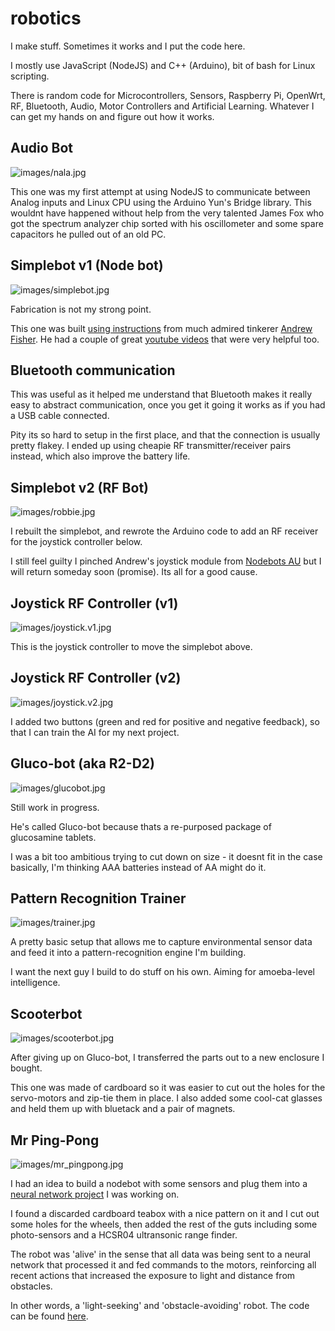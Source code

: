 # robotics

I make stuff. Sometimes it works and I put the code here. 

I mostly use JavaScript (NodeJS) and C++ (Arduino), bit of bash for Linux scripting. 

There is random code for Microcontrollers, Sensors, Raspberry Pi, OpenWrt, RF, Bluetooth, Audio, Motor Controllers and Artificial Learning. Whatever I can get my hands on and figure out how it works.

## Audio Bot

![images/nala.jpg](images/nala.jpg)

This one was my first attempt at using NodeJS to communicate between Analog inputs and Linux CPU using the Arduino Yun's Bridge library. This wouldnt have happened without help from the very talented James Fox who got the spectrum analyzer chip sorted with his oscillometer and some spare capacitors he pulled out of an old PC. 

## Simplebot v1 (Node bot)

![images/simplebot.jpg](images/simplebot.jpg)

Fabrication is not my strong point. 

This one was built [using instructions](https://github.com/nodebotsau/simplebot) from much admired tinkerer [Andrew Fisher](https://github.com/ajfisher). He had a couple of great [youtube videos](https://www.youtube.com/watch?v=KoACCjtkHIg&feature=youtu.be) that were very helpful too.

## Bluetooth communication

This was useful as it helped me understand that Bluetooth makes it really easy to abstract communication, once you get it going it works as if you had a USB cable connected. 

Pity its so hard to setup in the first place, and that the connection is usually pretty flakey. I ended up using cheapie RF transmitter/receiver pairs instead, which also improve the battery life.

## Simplebot v2 (RF Bot)

![images/robbie.jpg](images/robbie.jpg)

I rebuilt the simplebot, and rewrote the Arduino code to add an RF receiver for the joystick controller below. 

I still feel guilty I pinched Andrew's joystick module from [Nodebots AU](http://nodebotsau.io/) but I will return someday soon (promise). Its all for a good cause.

## Joystick RF Controller (v1)

![images/joystick.v1.jpg](images/joystick.v1.jpg)

This is the joystick controller to move the simplebot above.

## Joystick RF Controller (v2)

![images/joystick.v2.jpg](images/joystick.v2.jpg)

I added two buttons (green and red for positive and negative feedback), so that I can train the AI for my next project.

## Gluco-bot (aka R2-D2)

![images/glucobot.jpg](images/glucobot.jpg)

Still work in progress. 

He's called Gluco-bot because thats a re-purposed package of glucosamine tablets.

I was a bit too ambitious trying to cut down on size - it doesnt fit in the case basically, I'm thinking AAA batteries instead of AA might do it.

## Pattern Recognition Trainer

![images/trainer.jpg](images/trainer.jpg)

A pretty basic setup that allows me to capture environmental sensor data and feed it into a pattern-recognition engine I'm building.

I want the next guy I build to do stuff on his own. Aiming for amoeba-level intelligence.

## Scooterbot

![images/scooterbot.jpg](images/scooterbot.jpg)

After giving up on Gluco-bot, I transferred the parts out to a new enclosure I bought. 

This one was made of cardboard so it was easier to cut out the holes for the servo-motors and zip-tie them in place. I also added some cool-cat glasses and held them up with bluetack and a pair of magnets.

## Mr Ping-Pong

![images/mr_pingpong.jpg](images/mr_pingpong.jpg)

I had an idea to build a nodebot with some sensors and plug them into a [neural network project](https://github.com/sdesalas/botbrains) I was working on.

I found a discarded cardboard teabox with a nice pattern on it and I cut out some holes for the wheels, then added the rest of the guts including some photo-sensors and a HCSR04 ultransonic range finder. 

The robot was 'alive' in the sense that all data was being sent to a neural network that processed it and fed commands to the motors, reinforcing all recent actions that increased the exposure to light and distance from obstacles. 

In other words, a 'light-seeking' and 'obstacle-avoiding' robot. The code can be found [here](mr_pingpong/index.js).
